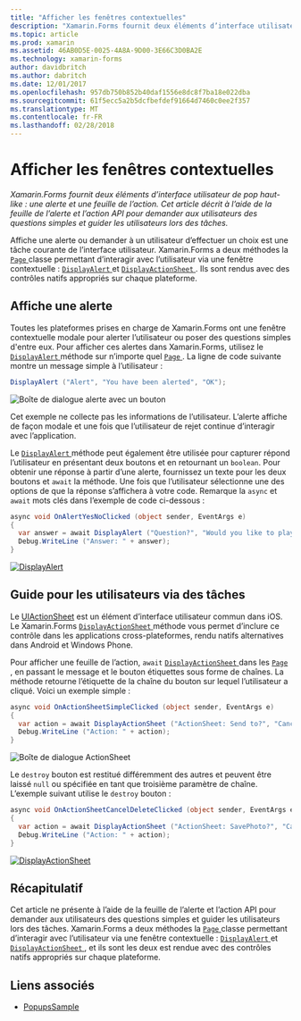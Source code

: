 ```yaml
---
title: "Afficher les fenêtres contextuelles"
description: "Xamarin.Forms fournit deux éléments d’interface utilisateur de pop haut-like : une alerte et une feuille de l’action. Cet article décrit à l’aide de la feuille de l’alerte et l’action API pour demander aux utilisateurs des questions simples et guider les utilisateurs lors des tâches."
ms.topic: article
ms.prod: xamarin
ms.assetid: 46AB0D5E-0025-4A8A-9D00-3E66C3D0BA2E
ms.technology: xamarin-forms
author: davidbritch
ms.author: dabritch
ms.date: 12/01/2017
ms.openlocfilehash: 957db750b852b40daf1556e8dc8f7ba18e022dba
ms.sourcegitcommit: 61f5ecc5a2b5dcfbefdef91664d7460c0ee2f357
ms.translationtype: MT
ms.contentlocale: fr-FR
ms.lasthandoff: 02/28/2018
---
```

# <a name="displaying-pop-ups"></a>Afficher les fenêtres contextuelles

_Xamarin.Forms fournit deux éléments d’interface utilisateur de pop haut-like : une alerte et une feuille de l’action. Cet article décrit à l’aide de la feuille de l’alerte et l’action API pour demander aux utilisateurs des questions simples et guider les utilisateurs lors des tâches._

Affiche une alerte ou demander à un utilisateur d’effectuer un choix est une tâche courante de l’interface utilisateur. Xamarin.Forms a deux méthodes la [ `Page` ](https://developer.xamarin.com/api/type/Xamarin.Forms.Page/) classe permettant d’interagir avec l’utilisateur via une fenêtre contextuelle : [ `DisplayAlert` ](https://developer.xamarin.com/api/member/Xamarin.Forms.Page.DisplayAlert(System.String,System.String,System.String)/) et [ `DisplayActionSheet` ](https://developer.xamarin.com/api/member/Xamarin.Forms.Page.DisplayActionSheet(System.String,System.String,System.String,System.String[])/). Ils sont rendus avec des contrôles natifs appropriés sur chaque plateforme.

## <a name="displaying-an-alert"></a>Affiche une alerte

Toutes les plateformes prises en charge de Xamarin.Forms ont une fenêtre contextuelle modale pour alerter l’utilisateur ou poser des questions simples d'entre eux. Pour afficher ces alertes dans Xamarin.Forms, utilisez le [ `DisplayAlert` ](https://developer.xamarin.com/api/member/Xamarin.Forms.Page.DisplayAlert(System.String,System.String,System.String)/) méthode sur n’importe quel [ `Page` ](https://developer.xamarin.com/api/type/Xamarin.Forms.Page/). La ligne de code suivante montre un message simple à l’utilisateur :

```csharp
DisplayAlert ("Alert", "You have been alerted", "OK");
```

![](pop-ups-images/alert.png "Boîte de dialogue alerte avec un bouton")

Cet exemple ne collecte pas les informations de l’utilisateur. L’alerte affiche de façon modale et une fois que l’utilisateur de rejet continue d’interagir avec l’application.

Le [ `DisplayAlert` ](https://developer.xamarin.com/api/member/Xamarin.Forms.Page.DisplayAlert(System.String,System.String,System.String)/) méthode peut également être utilisée pour capturer répond l’utilisateur en présentant deux boutons et en retournant un `boolean`. Pour obtenir une réponse à partir d’une alerte, fournissez un texte pour les deux boutons et `await` la méthode. Une fois que l’utilisateur sélectionne une des options de que la réponse s’affichera à votre code. Remarque la `async` et `await` mots clés dans l’exemple de code ci-dessous :

```csharp
async void OnAlertYesNoClicked (object sender, EventArgs e)
{
  var answer = await DisplayAlert ("Question?", "Would you like to play a game", "Yes", "No");
  Debug.WriteLine ("Answer: " + answer);
}
```

[ ![DisplayAlert](pop-ups-images/alert2-sml.png "boîte de dialogue avec deux boutons d’alerte")](pop-ups-images/alert2.png "boîte de dialogue avec deux boutons d’alerte")

## <a name="guiding-users-through-tasks"></a>Guide pour les utilisateurs via des tâches

Le [UIActionSheet](https://developer.apple.com/library/ios/documentation/uikit/reference/uiactionsheet_class/Reference/Reference.html) est un élément d’interface utilisateur commun dans iOS. Le Xamarin.Forms [ `DisplayActionSheet` ](https://developer.xamarin.com/api/member/Xamarin.Forms.Page.DisplayActionSheet(System.String,System.String,System.String,System.String[])/) méthode vous permet d’inclure ce contrôle dans les applications cross-plateformes, rendu natifs alternatives dans Android et Windows Phone.

Pour afficher une feuille de l’action, `await` [ `DisplayActionSheet` ](https://developer.xamarin.com/api/member/Xamarin.Forms.Page.DisplayActionSheet(System.String,System.String,System.String,System.String[])/) dans les [ `Page` ](https://developer.xamarin.com/api/type/Xamarin.Forms.Page/), en passant le message et le bouton étiquettes sous forme de chaînes. La méthode retourne l’étiquette de la chaîne du bouton sur lequel l’utilisateur a cliqué. Voici un exemple simple :

```csharp
async void OnActionSheetSimpleClicked (object sender, EventArgs e)
{
  var action = await DisplayActionSheet ("ActionSheet: Send to?", "Cancel", null, "Email", "Twitter", "Facebook");
  Debug.WriteLine ("Action: " + action);
}
```

![](pop-ups-images/action.png "Boîte de dialogue ActionSheet")

Le `destroy` bouton est restitué différemment des autres et peuvent être laissé `null` ou spécifiée en tant que troisième paramètre de chaîne. L’exemple suivant utilise le `destroy` bouton :

```csharp
async void OnActionSheetCancelDeleteClicked (object sender, EventArgs e)
{
  var action = await DisplayActionSheet ("ActionSheet: SavePhoto?", "Cancel", "Delete", "Photo Roll", "Email");
  Debug.WriteLine ("Action: " + action);
}
```

[ ![DisplayActionSheet](pop-ups-images/action2-sml.png "boîte de dialogue Action feuille avec le bouton de destruction")](pop-ups-images/action2.png "boîte de dialogue Action feuille avec le bouton de destruction")

## <a name="summary"></a>Récapitulatif

Cet article ne présente à l’aide de la feuille de l’alerte et l’action API pour demander aux utilisateurs des questions simples et guider les utilisateurs lors des tâches. Xamarin.Forms a deux méthodes la [ `Page` ](https://developer.xamarin.com/api/type/Xamarin.Forms.Page/) classe permettant d’interagir avec l’utilisateur via une fenêtre contextuelle : [ `DisplayAlert` ](https://developer.xamarin.com/api/member/Xamarin.Forms.Page.DisplayAlert(System.String,System.String,System.String)/) et [ `DisplayActionSheet` ](https://developer.xamarin.com/api/member/Xamarin.Forms.Page.DisplayActionSheet(System.String,System.String,System.String,System.String[])/), et ils sont les deux est rendue avec des contrôles natifs appropriés sur chaque plateforme.



## <a name="related-links"></a>Liens associés

- [PopupsSample](https://developer.xamarin.com/samples/xamarin-forms/Navigation/Pop-ups/)
